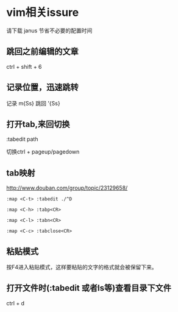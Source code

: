 vim相关issure
===

请下载 janus 节省不必要的配置时间

跳回之前编辑的文章
---

ctrl + shift + 6

记录位置，迅速跳转
---

记录 m{Ss}
跳回 '{Ss}

打开tab,来回切换
---

:tabedit path

切换ctrl + pageup/pagedown

tab映射
----

http://www.douban.com/group/topic/23129658/

    :map <C-t> :tabedit ./^D

    :map <C-h> :tabp<CR>

    :map <C-l> :tabn<CR>

    :map <C-c> :tabclose<CR>

粘贴模式
---

按F4进入粘贴模式，这样要粘贴的文字的格式就会被保留下来。

打开文件时(:tabedit 或者ls等)查看目录下文件
---

ctrl + d
